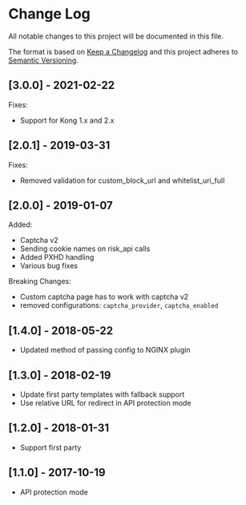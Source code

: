 # Change Log

All notable changes to this project will be documented in this file.

The format is based on [Keep a Changelog](http://keepachangelog.com/)
and this project adheres to [Semantic Versioning](http://semver.org/).

## [3.0.0] - 2021-02-22

Fixes:

-   Support for Kong 1.x and 2.x

## [2.0.1] - 2019-03-31

Fixes:

-   Removed validation for custom_block_url and whitelist_uri_full

## [2.0.0] - 2019-01-07

Added:

-   Captcha v2
-   Sending cookie names on risk_api calls
-   Added PXHD handling
-   Various bug fixes

Breaking Changes:

-   Custom captcha page has to work with captcha v2
-   removed configurations: `captcha_provider`, `captcha_enabled`

## [1.4.0] - 2018-05-22

-   Updated method of passing config to NGINX plugin

## [1.3.0] - 2018-02-19

-   Update first party templates with fallback support
-   Use relative URL for redirect in API protection mode

## [1.2.0] - 2018-01-31

-   Support first party

## [1.1.0] - 2017-10-19

-   API protection mode
